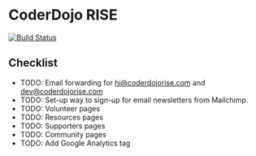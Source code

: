 # CoderDojo RISE

[![Build Status](https://travis-ci.org/coderdojorise/coderdojorise.github.io.svg?branch=master)](https://travis-ci.org/coderdojorise/coderdojorise.github.io)

## Checklist

* TODO: Email forwarding for hi@coderdojorise.com and dev@coderdojorise.com
* TODO: Set-up way to sign-up for email newsletters from Mailchimp.
* TODO: Volunteer pages
* TODO: Resources pages
* TODO: Supporters pages
* TODO: Community pages
* TODO: Add Google Analytics tag